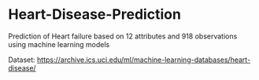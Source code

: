# Heart-Disease-Prediction

Prediction of Heart failure based on 12 attributes and 918 observations using machine learning models

Dataset: https://archive.ics.uci.edu/ml/machine-learning-databases/heart-disease/ 
